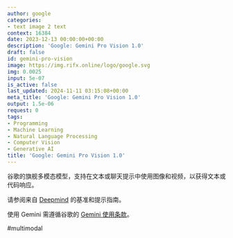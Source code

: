 ```yaml
---
author: google
categories:
- text image 2 text
context: 16384
date: 2023-12-13 00:00:00+00:00
description: 'Google: Gemini Pro Vision 1.0'
draft: false
id: gemini-pro-vision
image: https://img.rifx.online/logo/google.svg
img: 0.0025
input: 5e-07
is_active: false
last_updated: 2024-11-11 03:15:08+00:00
meta_title: 'Google: Gemini Pro Vision 1.0'
output: 1.5e-06
request: 0
tags:
- Programming
- Machine Learning
- Natural Language Processing
- Computer Vision
- Generative AI
title: 'Google: Gemini Pro Vision 1.0'
---
```




谷歌的旗舰多模态模型，支持在文本或聊天提示中使用图像和视频，以获得文本或代码响应。

请参阅来自 [Deepmind](https://deepmind.google/technologies/gemini/) 的基准和提示指南。

使用 Gemini 需遵循谷歌的 [Gemini 使用条款](https://ai.google.dev/terms)。

#multimodal

